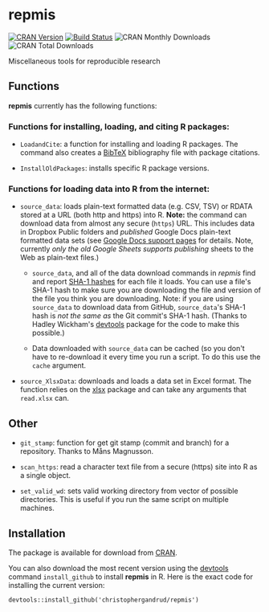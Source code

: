 repmis
===

[![CRAN Version](http://www.r-pkg.org/badges/version/repmis)](http://cran.r-project.org/package=repmis)
[![Build Status](https://travis-ci.org/christophergandrud/repmis.png)](https://travis-ci.org/christophergandrud/repmis)
![CRAN Monthly Downloads](http://cranlogs.r-pkg.org/badges/last-month/repmis)
![CRAN Total Downloads](http://cranlogs.r-pkg.org/badges/grand-total/repmis)


Miscellaneous tools for reproducible research

## Functions

**repmis** currently has the following functions:

### Functions for installing, loading, and citing R packages:

- `LoadandCite`: a function for installing and loading R packages. The command
also creates a [BibTeX](http://en.wikipedia.org/wiki/BibTeX) bibliography file
with package citations.

- `InstallOldPackages`: installs specific R package versions.

### Functions for loading data into R from the internet:

- `source_data`: loads plain-text formatted data (e.g. CSV, TSV) or RDATA stored
at a URL (both http and https) into R. **Note:** the command can download data
from almost any secure (`https`) URL. This includes data in Dropbox Public
folders and *published* Google Docs plain-text formatted data sets (see
[Google Docs support pages](http://support.google.com/drive/bin/answer.py?hl=en&answer=37579)
for details. Note, currently *only the old Google Sheets supports publishing*
sheets to the Web as plain-text files.)

  - `source_data`, and all of the data download commands in *repmis* find and
report [SHA-1 hashes](http://en.wikipedia.org/wiki/SHA-1) for each file it loads.
You can use a file's SHA-1 hash to make sure you are downloading the file and
version of the file you think you are downloading. Note: if you are using
`source_data` to download data from GitHub, `source_data`'s SHA-1 hash is *not
the same as* the Git commit's SHA-1 hash. (Thanks to Hadley Wickham's
[devtools](https://github.com/hadley/devtools) package for the code to make this
possible.)

  - Data downloaded with `source_data` can be cached (so you don't have to
re-download it every time you run a script. To do this use the `cache` argument.

- `source_XlsxData`: downloads and loads a data set in Excel format. The
function relies on the
[xlsx](http://cran.r-project.org/web/packages/xlsx/index.html) package and can
take any arguments that `read.xlsx` can.

## Other

- `git_stamp`: function for get git stamp (commit and branch) for a repository.
Thanks to Måns Magnusson.

- `scan_https`: read a character text file from a secure (https) site into R as
a single object.

- `set_valid_wd`: sets valid working directory from vector of possible
directories. This is useful if you run the same script on multiple machines.

## Installation

The package is available for download from
[CRAN](http://cran.r-project.org/web/packages/repmis/).

You can also download the most recent version using the
[devtools](https://github.com/hadley/devtools) command `install_github` to
install **repmis** in R. Here is the exact code for installing the current
version:

```{S}
devtools::install_github('christophergandrud/repmis')
```
